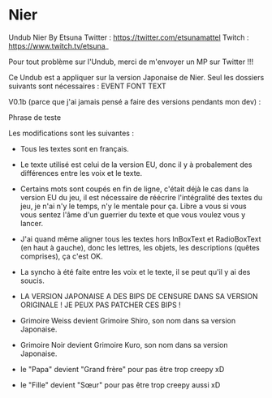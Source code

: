 # Nier
Undub Nier By Etsuna
Twitter : https://twitter.com/etsunamattel
Twitch : https://www.twitch.tv/etsuna_

Pour tout problème sur l'Undub, merci de m'envoyer un MP sur Twitter !!!

Ce Undub est a appliquer sur la version Japonaise de Nier.
Seul les dossiers suivants sont nécessaires :
  EVENT
  FONT
  TEXT
 
V0.1b (parce que j'ai jamais pensé a faire des versions pendants mon dev) :

Phrase de teste
  
Les modifications sont les suivantes : 

  - Tous les textes sont en français.
  
  - Le texte utilisé est celui de la version EU, donc il y à probalement des différences entre les voix et le texte.
  
  - Certains mots sont coupés en fin de ligne, c'était déjà le cas dans la version EU du jeu,
  il est nécessaire de réécrire l'intégralité des textes du jeu, je n'ai n'y le temps, n'y le mentale pour ça.
  Libre a vous si vous vous sentez l'âme d'un guerrier du texte et que vous voulez vous y lancer.
  
  - J'ai quand même aligner tous les textes hors InBoxText et RadioBoxText (en haut à gauche), donc les lettres,
  les objets, les descriptions (quêtes comprises), ça c'est OK.
  
  - La syncho à été faite entre les voix et le texte, il se peut qu'il y ai des soucis.
  
  - LA VERSION JAPONAISE A DES BIPS DE CENSURE DANS SA VERSION ORIGINALE ! JE PEUX PAS PATCHER CES BIPS !
  
  - Grimoire Weiss devient Grimoire Shiro, son nom dans sa version Japonaise.
  
  - Grimoire Noir devient Grimoire Kuro, son nom dans sa version Japonaise.
  
  - le "Papa" devient "Grand frère" pour pas être trop creepy xD
  
  - le "Fille" devient "Sœur" pour pas être trop creepy aussi xD
